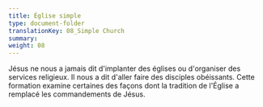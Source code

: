 ```yaml
---
title: Église simple
type: document-folder
translationKey: 08_Simple Church
summary: 
weight: 08
---
```

Jésus ne nous a jamais dit d'implanter des églises ou d'organiser des services religieux. Il nous a dit d'aller faire des disciples obéissants. Cette formation examine certaines des façons dont la tradition de l'Église a remplacé les commandements de Jésus.